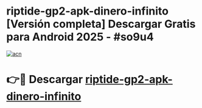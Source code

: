 # riptide-gp2-apk-dinero-infinito  [Versión completa] Descargar Gratis para Android 2025 - #so9u4

[![acn](https://github.com/user-attachments/assets/0f9c940e-d8b0-45ae-aac7-cd30a18b3e1c)](https://apps.freeplayer.one?title=riptide-gp2-apk-dinero-infinito&ref=9F)

# 👉🔴 Descargar [riptide-gp2-apk-dinero-infinito](https://apps.freeplayer.one?title=riptide-gp2-apk-dinero-infinito&ref=9F)